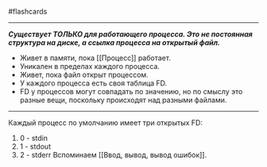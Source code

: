 #flashcards 
***
***Существует ТОЛЬКО для работающего процесса. Это не постоянная структура на диске, а ссылка процесса на открытый файл.*** 
- Живет в памяти, пока [[Процесс]] работает.
- Уникален в пределах каждого процесса.
- Живет, пока файл открыт процессом.
- У каждого процесса есть своя таблица FD.
- FD у процессов могут совпадать по значению, но по смыслу это разные вещи, поскольку происходят над разными файлами.
***
Каждый процесс по умолчанию имеет три открытых FD:
1. 0 - stdin
2. 1 - stdout
3. 2 - stderr
Вспоминаем [[Ввод, вывод, вывод ошибок]].